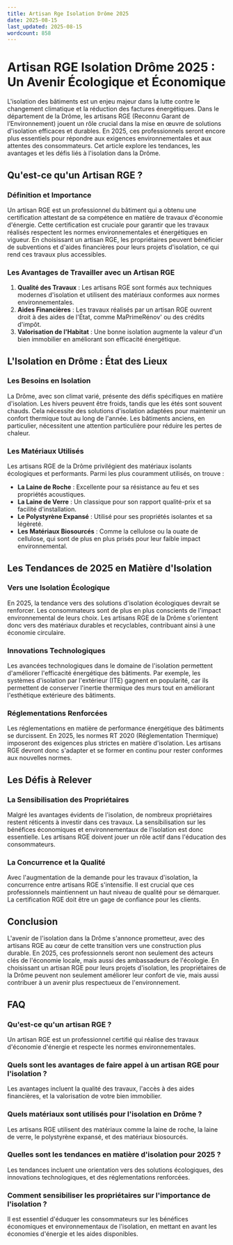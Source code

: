 ```yaml
---
title: Artisan Rge Isolation Drôme 2025
date: 2025-08-15
last_updated: 2025-08-15
wordcount: 858
---
```


# Artisan RGE Isolation Drôme 2025 : Un Avenir Écologique et Économique

L'isolation des bâtiments est un enjeu majeur dans la lutte contre le changement climatique et la réduction des factures énergétiques. Dans le département de la Drôme, les artisans RGE (Reconnu Garant de l’Environnement) jouent un rôle crucial dans la mise en œuvre de solutions d'isolation efficaces et durables. En 2025, ces professionnels seront encore plus essentiels pour répondre aux exigences environnementales et aux attentes des consommateurs. Cet article explore les tendances, les avantages et les défis liés à l'isolation dans la Drôme.

## Qu'est-ce qu'un Artisan RGE ?

### Définition et Importance

Un artisan RGE est un professionnel du bâtiment qui a obtenu une certification attestant de sa compétence en matière de travaux d'économie d'énergie. Cette certification est cruciale pour garantir que les travaux réalisés respectent les normes environnementales et énergétiques en vigueur. En choisissant un artisan RGE, les propriétaires peuvent bénéficier de subventions et d'aides financières pour leurs projets d'isolation, ce qui rend ces travaux plus accessibles.

### Les Avantages de Travailler avec un Artisan RGE

1. **Qualité des Travaux** : Les artisans RGE sont formés aux techniques modernes d'isolation et utilisent des matériaux conformes aux normes environnementales.
2. **Aides Financières** : Les travaux réalisés par un artisan RGE ouvrent droit à des aides de l'État, comme MaPrimeRénov' ou des crédits d'impôt.
3. **Valorisation de l'Habitat** : Une bonne isolation augmente la valeur d'un bien immobilier en améliorant son efficacité énergétique.

## L'Isolation en Drôme : État des Lieux

### Les Besoins en Isolation

La Drôme, avec son climat varié, présente des défis spécifiques en matière d'isolation. Les hivers peuvent être froids, tandis que les étés sont souvent chauds. Cela nécessite des solutions d'isolation adaptées pour maintenir un confort thermique tout au long de l'année. Les bâtiments anciens, en particulier, nécessitent une attention particulière pour réduire les pertes de chaleur.

### Les Matériaux Utilisés

Les artisans RGE de la Drôme privilégient des matériaux isolants écologiques et performants. Parmi les plus couramment utilisés, on trouve :

- **La Laine de Roche** : Excellente pour sa résistance au feu et ses propriétés acoustiques.
- **La Laine de Verre** : Un classique pour son rapport qualité-prix et sa facilité d'installation.
- **Le Polystyrène Expansé** : Utilisé pour ses propriétés isolantes et sa légèreté.
- **Les Matériaux Biosourcés** : Comme la cellulose ou la ouate de cellulose, qui sont de plus en plus prisés pour leur faible impact environnemental.

## Les Tendances de 2025 en Matière d'Isolation

### Vers une Isolation Écologique

En 2025, la tendance vers des solutions d'isolation écologiques devrait se renforcer. Les consommateurs sont de plus en plus conscients de l'impact environnemental de leurs choix. Les artisans RGE de la Drôme s'orientent donc vers des matériaux durables et recyclables, contribuant ainsi à une économie circulaire.

### Innovations Technologiques

Les avancées technologiques dans le domaine de l'isolation permettent d'améliorer l'efficacité énergétique des bâtiments. Par exemple, les systèmes d'isolation par l'extérieur (ITE) gagnent en popularité, car ils permettent de conserver l'inertie thermique des murs tout en améliorant l'esthétique extérieure des bâtiments.

### Réglementations Renforcées

Les réglementations en matière de performance énergétique des bâtiments se durcissent. En 2025, les normes RT 2020 (Réglementation Thermique) imposeront des exigences plus strictes en matière d'isolation. Les artisans RGE devront donc s'adapter et se former en continu pour rester conformes aux nouvelles normes.

## Les Défis à Relever

### La Sensibilisation des Propriétaires

Malgré les avantages évidents de l'isolation, de nombreux propriétaires restent réticents à investir dans ces travaux. La sensibilisation sur les bénéfices économiques et environnementaux de l'isolation est donc essentielle. Les artisans RGE doivent jouer un rôle actif dans l'éducation des consommateurs.

### La Concurrence et la Qualité

Avec l'augmentation de la demande pour les travaux d'isolation, la concurrence entre artisans RGE s'intensifie. Il est crucial que ces professionnels maintiennent un haut niveau de qualité pour se démarquer. La certification RGE doit être un gage de confiance pour les clients.

## Conclusion

L'avenir de l'isolation dans la Drôme s'annonce prometteur, avec des artisans RGE au cœur de cette transition vers une construction plus durable. En 2025, ces professionnels seront non seulement des acteurs clés de l'économie locale, mais aussi des ambassadeurs de l'écologie. En choisissant un artisan RGE pour leurs projets d'isolation, les propriétaires de la Drôme peuvent non seulement améliorer leur confort de vie, mais aussi contribuer à un avenir plus respectueux de l'environnement.

## FAQ

### Qu'est-ce qu'un artisan RGE ?

Un artisan RGE est un professionnel certifié qui réalise des travaux d'économie d'énergie et respecte les normes environnementales.

### Quels sont les avantages de faire appel à un artisan RGE pour l'isolation ?

Les avantages incluent la qualité des travaux, l'accès à des aides financières, et la valorisation de votre bien immobilier.

### Quels matériaux sont utilisés pour l'isolation en Drôme ?

Les artisans RGE utilisent des matériaux comme la laine de roche, la laine de verre, le polystyrène expansé, et des matériaux biosourcés.

### Quelles sont les tendances en matière d'isolation pour 2025 ?

Les tendances incluent une orientation vers des solutions écologiques, des innovations technologiques, et des réglementations renforcées.

### Comment sensibiliser les propriétaires sur l'importance de l'isolation ?

Il est essentiel d'éduquer les consommateurs sur les bénéfices économiques et environnementaux de l'isolation, en mettant en avant les économies d'énergie et les aides disponibles.